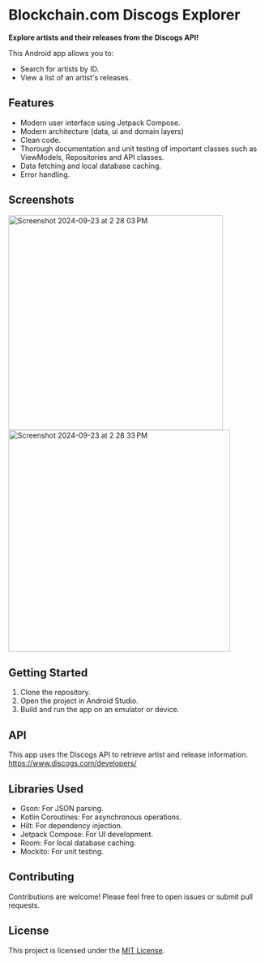 # Blockchain.com Discogs Explorer

**Explore artists and their releases from the Discogs API!**

This Android app allows you to:

* Search for artists by ID.
* View a list of an artist's releases.

## Features

* Modern user interface using Jetpack Compose.
* Modern architecture (data, ui and domain layers)
* Clean code.
* Thorough documentation and unit testing of important classes such as ViewModels, Repositories and API classes.
* Data fetching and local database caching.
* Error handling.

## Screenshots

<img width="423" alt="Screenshot 2024-09-23 at 2 28 03 PM" src="https://github.com/user-attachments/assets/53e51b4e-72a7-4f8f-a4ea-f14ba6792a16">
<img width="437" alt="Screenshot 2024-09-23 at 2 28 33 PM" src="https://github.com/user-attachments/assets/5749092b-dd7c-42a7-80ed-db476c5e13a6">

## Getting Started

1. Clone the repository.
2. Open the project in Android Studio.
3. Build and run the app on an emulator or device.

## API

This app uses the Discogs API to retrieve artist and release information.
https://www.discogs.com/developers/

## Libraries Used

* Gson: For JSON parsing.
* Kotlin Coroutines: For asynchronous operations.
* Hilt: For dependency injection.
* Jetpack Compose: For UI development.
* Room: For local database caching.
* Mockito: For unit testing.

## Contributing

Contributions are welcome! Please feel free to open issues or submit pull requests.

## License

This project is licensed under the [MIT License](LICENSE).
